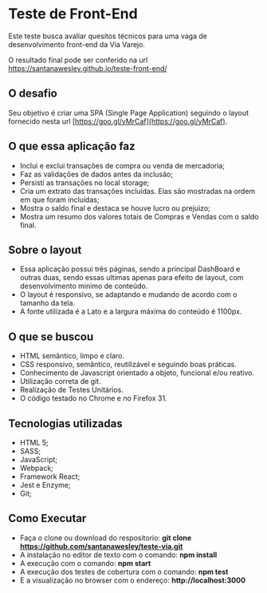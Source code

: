 # Teste de Front-End
Este teste busca avaliar quesitos técnicos para uma vaga de desenvolvimento front-end da Via Varejo.

O resultado final pode ser conferido na url https://santanawesley.github.io/teste-front-end/
## O desafio
Seu objetivo é criar uma SPA (Single Page Application) seguindo o layout fornecido nesta url [https://goo.gl/yMrCaf](https://goo.gl/yMrCaf).
## O que essa aplicação faz
- Inclui e exclui transações de compra ou venda de mercadoria;
- Faz as validações de dados antes da inclusão;
- Persisti as transações no local storage;
- Cria um extrato das transações incluídas. Elas são mostradas na ordem em que foram incluídas;
- Mostra o saldo final e destaca se houve lucro ou prejuizo;
- Mostra um resumo dos valores totais de Compras e Vendas com o saldo final.

## Sobre o layout
- Essa aplicação possui três páginas, sendo a principal DashBoard e outras duas, sendo essas ultimas apenas para efeito de layout, com desenvolvimento minimo de conteúdo.
- O layout é responsivo, se adaptando e mudando de acordo com o tamanho da tela.
- A fonte utilizada é a Lato e a largura máxima do conteúdo é 1100px.

## O que se buscou
- HTML semântico, limpo e claro.
- CSS responsivo, semântico, reutilizável e seguindo boas práticas.
- Conhecimento de Javascript orientado a objeto, funcional e/ou reativo.
- Utilização correta de git.
- Realização de Testes Unitários.
- O código testado no Chrome e no Firefox 31.

## Tecnologias utilizadas
* HTML 5;
* SASS;
* JavaScript;
* Webpack;
* Framework React;
* Jest e Enzyme;
* Git;

## Como Executar
- Faça o clone ou download do respositorio: **git clone https://github.com/santanawesley/teste-via.git**
- A instalação no editor de texto com o comando: **npm install**
- A execução com o comando: **npm start**
- A execução dos testes de cobertura com o comando: **npm test**
- E a visualização no browser com o endereço: **http://localhost:3000**
